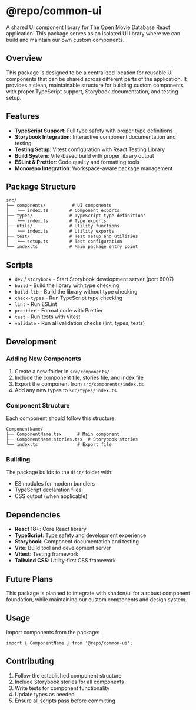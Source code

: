 # @repo/common-ui

A shared UI component library for The Open Movie Database React application. This package serves as an isolated UI library where we can build and maintain our own custom components.

## Overview

This package is designed to be a centralized location for reusable UI components that can be shared across different parts of the application. It provides a clean, maintainable structure for building custom components with proper TypeScript support, Storybook documentation, and testing setup.

## Features

- **TypeScript Support**: Full type safety with proper type definitions
- **Storybook Integration**: Interactive component documentation and testing
- **Testing Setup**: Vitest configuration with React Testing Library
- **Build System**: Vite-based build with proper library output
- **ESLint & Prettier**: Code quality and formatting tools
- **Monorepo Integration**: Workspace-aware package management

## Package Structure

```
src/
├── components/          # UI components
│   └── index.ts        # Component exports
├── types/              # TypeScript type definitions
│   └── index.ts        # Type exports
├── utils/              # Utility functions
│   └── index.ts        # Utility exports
├── test/               # Test setup and utilities
│   └── setup.ts        # Test configuration
└── index.ts            # Main package entry point
```

## Scripts

- `dev` / `storybook` - Start Storybook development server (port 6007)
- `build` - Build the library with type checking
- `build-lib` - Build the library without type checking
- `check-types` - Run TypeScript type checking
- `lint` - Run ESLint
- `prettier` - Format code with Prettier
- `test` - Run tests with Vitest
- `validate` - Run all validation checks (lint, types, tests)

## Development

### Adding New Components

1. Create a new folder in `src/components/`
2. Include the component file, stories file, and index file
3. Export the component from `src/components/index.ts`
4. Add any new types to `src/types/index.ts`

### Component Structure

Each component should follow this structure:

```
ComponentName/
├── ComponentName.tsx      # Main component
├── ComponentName.stories.tsx  # Storybook stories
└── index.ts               # Export file
```

### Building

The package builds to the `dist/` folder with:

- ES modules for modern bundlers
- TypeScript declaration files
- CSS output (when applicable)

## Dependencies

- **React 18+**: Core React library
- **TypeScript**: Type safety and development experience
- **Storybook**: Component documentation and testing
- **Vite**: Build tool and development server
- **Vitest**: Testing framework
- **Tailwind CSS**: Utility-first CSS framework

## Future Plans

This package is planned to integrate with shadcn/ui for a robust component foundation, while maintaining our custom components and design system.

## Usage

Import components from the package:

```tsx
import { ComponentName } from '@repo/common-ui';
```

## Contributing

1. Follow the established component structure
2. Include Storybook stories for all components
3. Write tests for component functionality
4. Update types as needed
5. Ensure all scripts pass before committing
